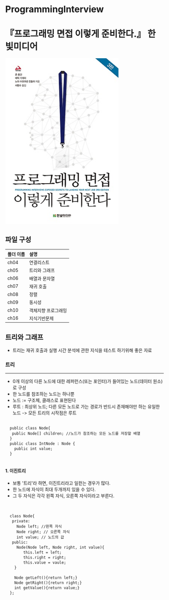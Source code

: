 # ProgrammingInterview
# 『프로그래밍 면접 이렇게 준비한다.』 한빛미디어
<img src="https://github.com/yoonnyeong/ProgrammingInterview/blob/master/cover_image.jpg" width="360">

## 파일 구성

|폴더 이름   |설명                         |
|:--        |:--                          |
|ch04       |연결리스트                    |
|ch05       |트리와 그래프                 |
|ch06       |배열과 문자열                 |
|ch07       |재귀 호출                    |
|ch08       |정렬                         |
|ch09       |동시성                       |
|ch10       |객체지향 프로그래밍           |
|ch16       |지식기반문제                 |

##  트리와 그래프
- 트리는 재귀 호출과 실행 시간 분석에 관한 지식을 테스트 하기위해 좋은 자료

### 트리 
---
- 0개 이상의 다른 노드에 대한 레퍼런스(또는 포인터)가 들어있는 노드(데이터 원소)로 구성
- 한 노드를 참조하는 노드는 하나뿐
- 노드 := 구조체, 클래스로 표현된다
- 루트 : 최상위 노드; 다른 모든 노드로 가는 경로가 반드시 존재해야만 하는 유일한 노드 -> 모든 트리의 시작점은 루트
<pre>
<code>
  public class Node{
   public Node[] children; //노드가 참조하는 모든 노드를 저장할 배열
  }
  public class IntNode : Node {
    public int value;
  }
 </code></pre>
#### 1. 이진트리
- 보통 '트리'라 하면, 이진트리라고 일컫는 경우가 많다.
- 한 노드에 자식이 최대 두개까지 있을 수 있다.
- 그 두 자식은 각각 왼쪽 자식, 오른쪽 자식이라고 부른다.
<pre>
<code>
  
  class Node{
   private:
     Node left; //왼쪽 자식
     Node right; // 오른쪽 자식
     int value; // 노드의 값
   public:
     Node(Node left, Node right, int value){
        this.left = left;
        this.right = right;
        this.value = vaule;
    }
    
    Node getLeft(){return left;}
    Node getRight(){return right;}
    int getValue(){return value;}
  };
  </code>
  </pre>
